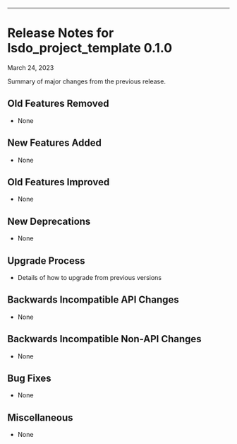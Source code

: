 ***********************************
# Release Notes for lsdo_project_template 0.1.0

March 24, 2023

Summary of major changes from the previous release.

## Old Features Removed

- None

## New Features Added

- None

## Old Features Improved

- None

## New Deprecations

- None

## Upgrade Process

- Details of how to upgrade from previous versions

## Backwards Incompatible API Changes

- None

## Backwards Incompatible Non-API Changes

- None

## Bug Fixes

- None

## Miscellaneous

- None
